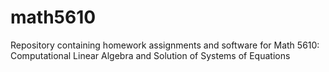 # math5610
Repository containing homework assignments and software for Math 5610: Computational Linear Algebra and Solution of Systems of Equations
